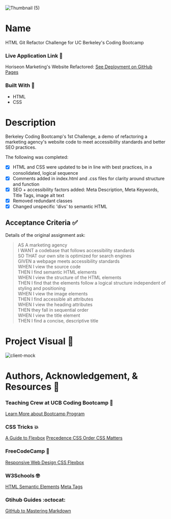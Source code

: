 ![Thumbnail (5)](https://user-images.githubusercontent.com/77648727/108649608-8ae09580-7472-11eb-974e-3b4a4e486fe6.png)

# Name 
 HTML Git Refactor Challenge for UC Berkeley's Coding Bootcamp

### Live Application Link 	:eyes:
Horiseon Marketing's Website Refactored: [See Deployment on GitHub Pages](https://sarahdurks.github.io/horiseon-bootcamp/)

### Built With :toolbox: 
- HTML
- CSS

# Description 
Berkeley Coding Bootcamp's 1st Challenge, a demo of refactoring a marketing agency's website code  to meet accessibility standards and better SEO practices. 

The following was completed:

- [x] HTML and CSS were updated to be in line with best practices, in a consolidated, logical sequence
- [x] Comments added in index.html and .css files for clarity around structure and function
- [x] SEO + accessibility factors added: Meta Description, Meta Keywords, Title Tags, image alt text
- [x] Removed redundant classes
- [x] Changed unspecific 'divs' to semantic HTML

## Acceptance Criteria :white_check_mark:

Details of the original assignment ask:

> AS A marketing agency    
> I WANT a codebase that follows accessibility standards    
> SO THAT our own site is optimized for search engines    
> GIVEN a webpage meets accessibility standards    
> WHEN I view the source code    
> THEN I find semantic HTML elements    
> WHEN I view the structure of the HTML elements    
> THEN I find that the elements follow a logical structure independent of styling and positioning    
> WHEN I view the image elements    
> THEN I find accessible alt attributes    
> WHEN I view the heading attributes    
> THEN they fall in sequential order    
> WHEN I view the title element    
> THEN I find a concise, descriptive title    

# Project Visual :metal:
![client-mock](https://user-images.githubusercontent.com/77648727/107129325-78af0680-6879-11eb-81de-75cbba4a5799.png)

# Authors, Acknowledgement, & Resources :handshake:
### Teaching Crew at UCB Coding Bootcamp :tada:
[Learn More about Bootcamp Program](https://bootcamp.berkeley.edu/coding/) 

### CSS Tricks :boom:
[A Guide to Flexbox](https://css-tricks.com/snippets/css/a-guide-to-flexbox)
[Precedence CSS Order CSS Matters](https://css-tricks.com/precedence-css-order-css-matters)

### FreeCodeCamp :raised_hands:
[Responsive Web Design CSS Flexbox](https://www.freecodecamp.org/learn/responsive-web-design/css-flexbox/)

### W3Schools :nerd_face:
[HTML Semantic Elements](https://www.w3schools.com/html/html5_semantic_elements.asp)
[Meta Tags](https://www.w3schools.com/tags/tag_meta.asp)

### Gtihub Guides :octocat:
[GitHub to Mastering Markdown](https://guides.github.com/features/mastering-markdown/)
